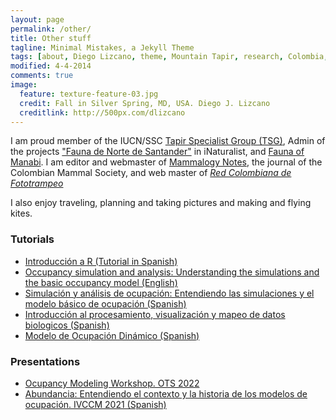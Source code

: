 ```yaml
---
layout: page
permalink: /other/
title: Other stuff
tagline: Minimal Mistakes, a Jekyll Theme
tags: [about, Diego Lizcano, theme, Mountain Tapir, research, Colombia, Paramo]
modified: 4-4-2014
comments: true
image:
  feature: texture-feature-03.jpg
  credit: Fall in Silver Spring, MD, USA. Diego J. Lizcano
  creditlink: http://500px.com/dlizcano
---
```

I am proud member of the IUCN/SSC [Tapir Specialist Group (TSG)](http://www.tapirs.org/), Admin of the projects ["Fauna de Norte de Santander"](http://www.inaturalist.org/projects/fauna-de-norte-de-santander) in iNaturalist, and [Fauna of Manabi](https://faunamanabi.github.io/). I am editor and webmaster of [Mammalogy Notes](https://mammalogynotes.org), the journal of the Colombian Mammal Society, and web master of [_Red Colombiana de Fototrampeo_](https://redfototrampeo.netlify.app/)
  
I also enjoy traveling, planning and taking pictures and making and flying kites.  

### Tutorials  
  
- [Introducción a R (Tutorial in Spanish)](https://dlizcano.github.io/IntroR/)
- [Occupancy simulation and analysis: Understanding the simulations and the basic occupancy model (English)](https://dlizcano.github.io/occu_book/)
- [Simulación y análisis de ocupación: Entendiendo las simulaciones y el modelo básico de ocupación (Spanish)](https://dlizcano.github.io/IntroOccuBook/)
- [Introducción al procesamiento, visualización y mapeo de datos biologicos (Spanish)](https://dlizcano.github.io/Intro_R_espacial_light/)
- [Modelo de Ocupación Dinámico (Spanish)](https://dlizcano.github.io/dynamic-occu/index.html)


### Presentations  
  
- [Ocupancy Modeling Workshop. OTS 2022](https://dlizcano.github.io/OTS/Occupancy.html)
- [Abundancia: Entendiendo el contexto y la historia de los modelos de ocupación. IVCCM 2021 (Spanish)](https://dlizcano.github.io/IntroOccuPresent/index_ivccm.html)